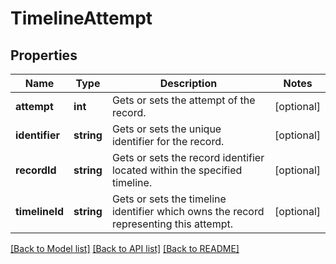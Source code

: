 # TimelineAttempt

## Properties
Name | Type | Description | Notes
------------ | ------------- | ------------- | -------------
**attempt** | **int** | Gets or sets the attempt of the record. | [optional] 
**identifier** | **string** | Gets or sets the unique identifier for the record. | [optional] 
**recordId** | **string** | Gets or sets the record identifier located within the specified timeline. | [optional] 
**timelineId** | **string** | Gets or sets the timeline identifier which owns the record representing this attempt. | [optional] 

[[Back to Model list]](../README.md#documentation-for-models) [[Back to API list]](../README.md#documentation-for-api-endpoints) [[Back to README]](../README.md)


